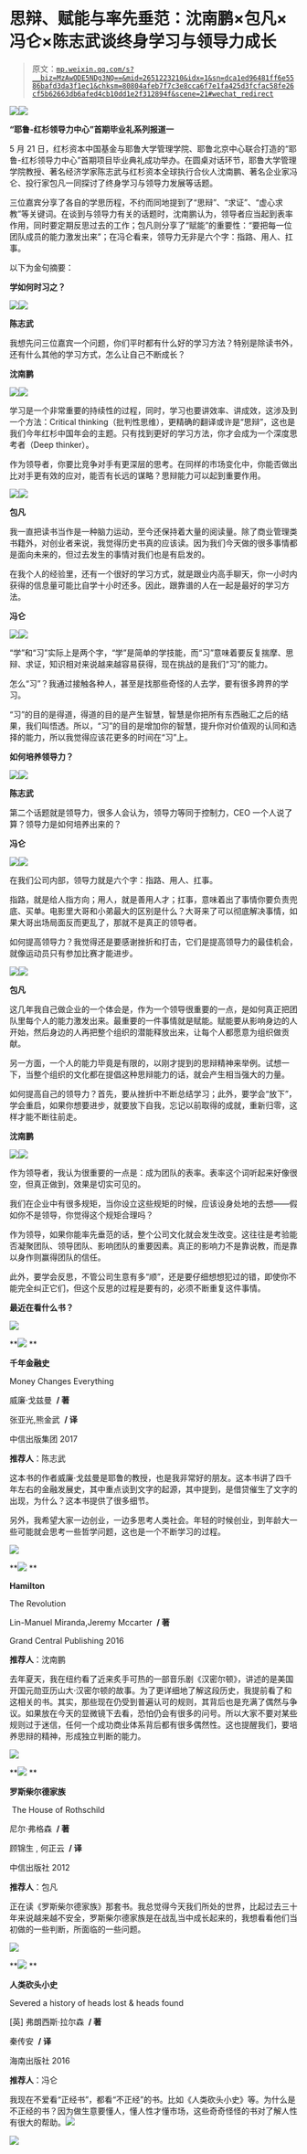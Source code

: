 # 思辩、赋能与率先垂范：沈南鹏×包凡×冯仑×陈志武谈终身学习与领导力成长

> 原文：[`mp.weixin.qq.com/s?__biz=MzAwODE5NDg3NQ==&mid=2651223210&idx=1&sn=dca1ed96481ff6e5586bafd3da3f1ec1&chksm=80804afeb7f7c3e8cca6f7e1fa425d3fcfac58fe26cf5b62663db6afed4cb10dd1e2f312894f&scene=21#wechat_redirect`](http://mp.weixin.qq.com/s?__biz=MzAwODE5NDg3NQ==&mid=2651223210&idx=1&sn=dca1ed96481ff6e5586bafd3da3f1ec1&chksm=80804afeb7f7c3e8cca6f7e1fa425d3fcfac58fe26cf5b62663db6afed4cb10dd1e2f312894f&scene=21#wechat_redirect)

![](img/64e7dbcc7ccba58f00459a1359297e47.png)![](img/26fa8dd27cddcacf5a0f34a599d27066.png)

**“耶鲁-红杉领导力中心”首期毕业礼系列报道一**

5 月 21 日，红杉资本中国基金与耶鲁大学管理学院、耶鲁北京中心联合打造的“耶鲁-红杉领导力中心”首期项目毕业典礼成功举办。在圆桌对话环节，耶鲁大学管理学院教授、著名经济学家陈志武与红杉资本全球执行合伙人沈南鹏、著名企业家冯仑、投行家包凡一同探讨了终身学习与领导力发展等话题。

三位嘉宾分享了各自的学思历程，不约而同地提到了“思辩”、“求证”、“虚心求教”等关键词。在谈到与领导力有关的话题时，沈南鹏认为，领导者应当起到表率作用，同时要定期反思过去的工作；包凡则分享了“赋能”的重要性：“要把每一位团队成员的能力激发出来”；在冯仑看来，领导力无非是六个字：指路、用人、扛事。

以下为金句摘要：

**学如何时习之？**

![](img/d6642f7b1019793591e5a51c7a52cb3c.png)![](img/9211474263b6371c969d6d9312635d8c.png)

**陈志武**

我想先问三位嘉宾一个问题，你们平时都有什么好的学习方法？特别是除读书外，还有什么其他的学习方式，怎么让自己不断成长？

**沈南鹏**

![](img/fc986152f80e36b185778b3ceb64c3dd.png)![](img/45b3695821cf89f4bde321cc09ac6ac0.png)

学习是一个非常重要的持续性的过程，同时，学习也要讲效率、讲成效，这涉及到一个方法：Critical thinking（批判性思维），更精确的翻译或许是“思辩”，这也是我们今年红杉中国年会的主题。只有找到更好的学习方法，你才会成为一个深度思考者（Deep thinker）。

作为领导者，你要比竞争对手有更深层的思考。在同样的市场变化中，你能否做出比对手更有效的应对，能否有长远的谋略？思辩能力可以起到重要作用。

![](img/2f89c634e348e3f83c8c7c8363b043b8.png)![](img/9211474263b6371c969d6d9312635d8c.png)

**包凡**

我一直把读书当作是一种脑力运动，至今还保持着大量的阅读量。除了商业管理类书籍外，对创业者来说，我觉得历史书真的应该读。因为我们今天做的很多事情都是面向未来的，但过去发生的事情对我们也是有启发的。

在我个人的经验里，还有一个很好的学习方式，就是跟业内高手聊天，你一小时内获得的信息量可能比自学十小时还多。因此，跟靠谱的人在一起是最好的学习方法。

**冯仑**

![](img/fc986152f80e36b185778b3ceb64c3dd.png)![](img/5ad3614d2c290255f9f0628194d1dcc2.png)

“学”和“习”实际上是两个字，“学”是简单的学技能，而“习”意味着要反复揣摩、思辩、求证，知识相对来说越来越容易获得，现在挑战的是我们“习”的能力。

怎么“习”？我通过接触各种人，甚至是找那些奇怪的人去学，要有很多跨界的学习。

“习”的目的是得道，得道的目的是产生智慧，智慧是你把所有东西融汇之后的结果，我们叫悟透。所以，“习”的目的是增加你的智慧，提升你对价值观的认同和选择的能力，所以我觉得应该花更多的时间在“习”上。

**如何培养领导力？**

![](img/d720f1680a9d5897d5e4a9aa57e768b3.png)![](img/9211474263b6371c969d6d9312635d8c.png)

**陈志武**

第二个话题就是领导力，很多人会认为，领导力等同于控制力，CEO 一个人说了算？领导力是如何培养出来的？

**冯仑**

![](img/fc986152f80e36b185778b3ceb64c3dd.png)![](img/5ad3614d2c290255f9f0628194d1dcc2.png)

在我们公司内部，领导力就是六个字：指路、用人、扛事。

指路，就是给人指方向；用人，就是善用人才；扛事，意味着出了事情你要负责兜底、买单。电影里大哥和小弟最大的区别是什么？大哥来了可以彻底解决事情，如果大哥出场局面反而更乱了，那就不是真正的领导者。

如何提高领导力？我觉得还是要感谢挫折和打击，它们是提高领导力的最佳机会，就像运动员只有参加比赛才能进步。

![](img/2f89c634e348e3f83c8c7c8363b043b8.png)![](img/9211474263b6371c969d6d9312635d8c.png)

**包凡**

这几年我自己做企业的一个体会是，作为一个领导很重要的一点，是如何真正把团队里每个人的能力激发出来。最重要的一件事情就是赋能。赋能要从影响身边的人开始，然后身边的人再把整个组织的潜能释放出来，让每个人都愿意为组织做贡献。

另一方面，一个人的能力毕竟是有限的，以刚才提到的思辩精神来举例。试想一下，当整个组织的文化都在提倡这种思辩能力的话，就会产生相当强大的力量。

如何提高自己的领导力？首先，要从挫折中不断总结学习；此外，要学会“放下”，学会重启，如果你想要进步，就要放下自我，忘记以前取得的成就，重新归零，这样才能不断往前走。

**沈南鹏**

![](img/fc986152f80e36b185778b3ceb64c3dd.png)![](img/3142c99d8001b5265de2e7f7300ebb75.png)

作为领导者，我认为很重要的一点是：成为团队的表率。表率这个词听起来好像很空，但真正做到，效果是切实可见的。

我们在企业中有很多规矩，当你设立这些规矩的时候，应该设身处地的去想——假如你不是领导，你觉得这个规矩合理吗？

作为领导，如果你能率先垂范的话，整个公司文化就会发生改变。这往往是考验能否凝聚团队、领导团队、影响团队的重要因素。真正的影响力不是靠说教，而是靠以身作则赢得团队的信任。

此外，要学会反思，不管公司生意有多“顺”，还是要仔细想想犯过的错，即使你不能完全纠正它们，但这个反思的过程是要有的，必须不断重复这件事情。

**最近在看什么书？**

![](img/1d857aa9a3846359f8d0a59b3b2b3553.png)

**![](img/0e1092da392614e7608595ebecc53794.png) **

**千年金融史**

Money Changes Everything

威廉·戈兹曼  **/ 著**

张亚光,熊金武  **/ 译**

中信出版集团 2017

**推荐人**：陈志武

这本书的作者威廉·戈兹曼是耶鲁的教授，也是我非常好的朋友。这本书讲了四千年左右的金融发展史，其中重点谈到文字的起源，其中提到，是借贷催生了文字的出现，为什么？这本书提供了很多细节。

另外，我希望大家一边创业，一边多思考人类社会。年轻的时候创业，到年龄大一些可能就会思考一些哲学问题，这也是一个不断学习的过程。

![](img/7b83e5d4d2b27ffede41b71cddb19461.png)

**![](img/0e1092da392614e7608595ebecc53794.png) **

**Hamilton**

The Revolution

Lin-Manuel Miranda,Jeremy Mccarter  **/ 著**

Grand Central Publishing 2016

**推荐人**：沈南鹏

去年夏天，我在纽约看了近来炙手可热的一部音乐剧《汉密尔顿》，讲述的是美国开国元勋亚历山大·汉密尔顿的故事。为了更详细地了解这段历史，我提前看了和这相关的书。其实，那些现在仍受到普遍认可的规则，其背后也是充满了偶然与争议。如果放在今天的显微镜下去看，恐怕仍会有很多的问号。所以大家不要对某些规则过于迷信，任何一个成功商业体系背后都有很多偶然性。这也提醒我们，要培养思辩的精神，形成独立判断的能力。

![](img/0d208ed14e6f81d1eeac77c50520a4df.png)

**![](img/0e1092da392614e7608595ebecc53794.png) **

**罗斯柴尔德家族**

 The House of Rothschild

尼尔·弗格森  **/ 著**

顾锦生 , 何正云  **/ 译**

中信出版社 2012

**推荐人**：包凡

正在读《罗斯柴尔德家族》那套书。我总觉得今天我们所处的世界，比起过去三十年来说越来越不安全，罗斯柴尔德家族是在战乱当中成长起来的，我想看看他们当初做的一些判断，所面临的一些问题。

![](img/0a937d32db979b017e950ef6015bc6af.png)

**![](img/11d29dffd6a6087a3110b29bf934eda7.png) **

**人类砍头小史**

Severed a history of heads lost & heads found

[英] 弗朗西斯·拉尔森  **/ 著**

秦传安  **/ 译**

海南出版社 2016

**推荐人**：冯仑

我现在不爱看“正经书”，都看“不正经”的书。比如《人类砍头小史》等。为什么是不正经的书？因为做生意要懂人，懂人性才懂市场，这些奇奇怪怪的书对了解人性有很大的帮助。![](img/466027c992e70bf9b3759cbda93649b7.png)

![](img/84615078b75243482d2d5e5ab8cc3476.png)